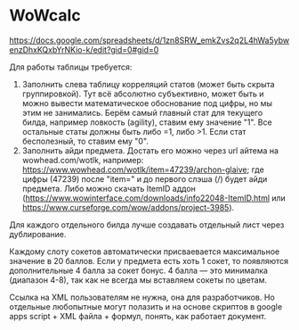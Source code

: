 # WoWcalc

https://docs.google.com/spreadsheets/d/1zn8SRW_emkZvs2q2L4hWa5ybwenzDhxKQxbYrNKio-k/edit?gid=0#gid=0

Для работы таблицы требуется:
1. Заполнить слева таблицу корреляций статов (может быть скрыта группировкой). Тут всё абсолютно субъективно, может быть и можно вывести математическое обоснование под цифры, но мы этим не занимались. Берём самый главный стат для текущего билда, например ловкость (agility), ставим ему значение "1". Все остальные статы должны быть либо =1, либо >1. Если стат бесполезный, то ставим ему "0".
2. Заполнить айди предмета. Достать его можно через url айтема на wowhead.com/wotlk, например: https://www.wowhead.com/wotlk/item=47239/archon-glaive; где цифры (47239) после "item=" и до первого слэша (/) будет айди предмета. Либо можно скачать ItemID аддон (https://www.wowinterface.com/downloads/info22048-ItemID.html или https://www.curseforge.com/wow/addons/project-3985).

Для каждого отдельного билда лучше создавать отдельный лист через дублирование.

Каждому слоту сокетов автоматически присваевается максимальное значение в 20 баллов. Если у предмета есть хоть 1 сокет, то появляются дополнительные 4 балла за сокет бонус. 4 балла — это минималка (диапазон 4-8), так как не всегда мы вставляем сокеты по цветам.

Ссылка на XML пользователям не нужна, она для разработчиков. Но отдельные любопытные могут полазить и на основе скриптов в google apps script + XML файла + формул, понять, как работает документ.
